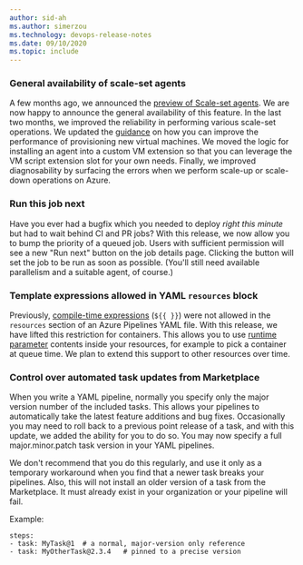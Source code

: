 ```yaml
---
author: sid-ah
ms.author: simerzou
ms.technology: devops-release-notes
ms.date: 09/10/2020
ms.topic: include
---
```


### General availability of scale-set agents

A few months ago, we announced the [preview of Scale-set agents](https://docs.microsoft.com/azure/devops/release-notes/2020/sprint-170-update#preview-of-scale-set-agents). We are now happy to announce the general availability of this feature. In the last two months, we improved the reliability in performing various scale-set operations. We updated the [guidance](https://docs.microsoft.com/azure/devops/pipelines/agents/scale-set-agents) on how you can improve the performance of provisioning new virtual machines. We moved the logic for installing an agent into a custom VM extension so that you can leverage the VM script extension slot for your own needs. Finally, we improved diagnosability by surfacing the errors when we perform scale-up or scale-down operations on Azure.


### Run this job next

Have you ever had a bugfix which you needed to deploy _right this minute_ but had to wait behind CI and PR jobs? With this release, we now allow you to bump the priority of a queued job. Users with sufficient permission will see a new "Run next" button on the job details page. Clicking the button will set the job to be run as soon as possible. (You'll still need available parallelism and a suitable agent, of course.)


### Template expressions allowed in YAML `resources` block

Previously, <a href="https://docs.microsoft.com/azure/devops/pipelines/process/expressions">compile-time expressions</a> (`${{ }}`) were not allowed in the `resources` section of an Azure Pipelines YAML file. With this release, we have lifted this restriction for containers. This allows you to use <a href="https://docs.microsoft.com/azure/devops/pipelines/process/runtime-parameters">runtime parameter</a> contents inside your resources, for example to pick a container at queue time. We plan to extend this support to other resources over time.


### Control over automated task updates from Marketplace

When you write a YAML pipeline, normally you specify only the major version number of the included tasks. This allows your pipelines to automatically take the latest feature additions and bug fixes. Occasionally you may need to roll back to a previous point release of a task, and with this update, we added the ability for you to do so. You may now specify a full major.minor.patch task version in your YAML pipelines.

We don't recommend that you do this regularly, and use it only as a temporary workaround when you find that a newer task breaks your pipelines. Also, this will not install an older version of a task from the Marketplace. It must already exist in your organization or your pipeline will fail.

Example:

```
steps:
- task: MyTask@1  # a normal, major-version only reference
- task: MyOtherTask@2.3.4   # pinned to a precise version
```
